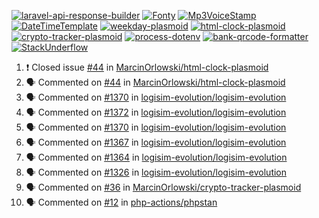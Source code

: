 [![laravel-api-response-builder](https://github-readme-stats.vercel.app/api/pin/?username=MarcinOrlowski&repo=laravel-api-response-builder&theme=default&hide_border=true&title_color=87c9c3&text_color=62696d&icon_color=636a6d&bg_color=30393e)](https://github.com/MarcinOrlowski/laravel-api-response-builder)
[![Fonty](https://github-readme-stats.vercel.app/api/pin/?username=MarcinOrlowski&repo=Fonty&theme=default&hide_border=true&title_color=87c9c3&text_color=62696d&icon_color=636a6d&bg_color=30393e)](https://github.com/MarcinOrlowski/Fonty)
[![Mp3VoiceStamp](https://github-readme-stats.vercel.app/api/pin/?username=MarcinOrlowski&repo=Mp3VoiceStamp&theme=default&hide_border=true&title_color=87c9c3&text_color=62696d&icon_color=636a6d&bg_color=30393e)](https://github.com/MarcinOrlowski/Mp3VoiceStamp)
[![DateTimeTemplate](https://github-readme-stats.vercel.app/api/pin/?username=MarcinOrlowski&repo=DateTimeTemplate&theme=default&hide_border=true&title_color=87c9c3&text_color=62696d&icon_color=636a6d&bg_color=30393e)](https://github.com/MarcinOrlowski/DateTimeTemplate)
[![weekday-plasmoid](https://github-readme-stats.vercel.app/api/pin/?username=MarcinOrlowski&repo=weekday-plasmoid&theme=default&hide_border=true&title_color=87c9c3&text_color=62696d&icon_color=636a6d&bg_color=30393e)](https://github.com/MarcinOrlowski/weekday-plasmoid)
[![html-clock-plasmoid](https://github-readme-stats.vercel.app/api/pin/?username=MarcinOrlowski&repo=html-clock-plasmoid&theme=default&hide_border=true&title_color=87c9c3&text_color=62696d&icon_color=636a6d&bg_color=30393e)](https://github.com/MarcinOrlowski/html-clock-plasmoid)
[![crypto-tracker-plasmoid](https://github-readme-stats.vercel.app/api/pin/?username=MarcinOrlowski&repo=crypto-tracker-plasmoid&theme=default&hide_border=true&title_color=87c9c3&text_color=62696d&icon_color=636a6d&bg_color=30393e)](https://github.com/MarcinOrlowski/crypto-tracker-plasmoid)
[![process-dotenv](https://github-readme-stats.vercel.app/api/pin/?username=MarcinOrlowski&repo=process-dotenv&theme=default&hide_border=true&title_color=87c9c3&text_color=62696d&icon_color=636a6d&bg_color=30393e)](https://github.com/MarcinOrlowski/process-dotenv)
[![bank-qrcode-formatter](https://github-readme-stats.vercel.app/api/pin/?username=MarcinOrlowski&repo=bank-qrcode-formatter&theme=default&hide_border=true&title_color=87c9c3&text_color=62696d&icon_color=636a6d&bg_color=30393e)](https://github.com/MarcinOrlowski/bank-qrcode-formatter)
[![StackUnderflow](https://github-readme-stats.vercel.app/api/pin/?username=MarcinOrlowski&repo=StackUnderflow&theme=default&hide_border=true&title_color=87c9c3&text_color=62696d&icon_color=636a6d&bg_color=30393e)](https://github.com/MarcinOrlowski/StackUnderflow)

<!--START_SECTION:activity-->
1. ❗️ Closed issue [#44](https://github.com/MarcinOrlowski/html-clock-plasmoid/issues/44) in [MarcinOrlowski/html-clock-plasmoid](https://github.com/MarcinOrlowski/html-clock-plasmoid)
2. 🗣 Commented on [#44](https://github.com/MarcinOrlowski/html-clock-plasmoid/issues/44) in [MarcinOrlowski/html-clock-plasmoid](https://github.com/MarcinOrlowski/html-clock-plasmoid)
3. 🗣 Commented on [#1370](https://github.com/logisim-evolution/logisim-evolution/issues/1370) in [logisim-evolution/logisim-evolution](https://github.com/logisim-evolution/logisim-evolution)
4. 🗣 Commented on [#1372](https://github.com/logisim-evolution/logisim-evolution/issues/1372) in [logisim-evolution/logisim-evolution](https://github.com/logisim-evolution/logisim-evolution)
5. 🗣 Commented on [#1370](https://github.com/logisim-evolution/logisim-evolution/issues/1370) in [logisim-evolution/logisim-evolution](https://github.com/logisim-evolution/logisim-evolution)
6. 🗣 Commented on [#1367](https://github.com/logisim-evolution/logisim-evolution/issues/1367) in [logisim-evolution/logisim-evolution](https://github.com/logisim-evolution/logisim-evolution)
7. 🗣 Commented on [#1364](https://github.com/logisim-evolution/logisim-evolution/issues/1364) in [logisim-evolution/logisim-evolution](https://github.com/logisim-evolution/logisim-evolution)
8. 🗣 Commented on [#1326](https://github.com/logisim-evolution/logisim-evolution/issues/1326) in [logisim-evolution/logisim-evolution](https://github.com/logisim-evolution/logisim-evolution)
9. 🗣 Commented on [#36](https://github.com/MarcinOrlowski/crypto-tracker-plasmoid/issues/36) in [MarcinOrlowski/crypto-tracker-plasmoid](https://github.com/MarcinOrlowski/crypto-tracker-plasmoid)
10. 🗣 Commented on [#12](https://github.com/php-actions/phpstan/issues/12) in [php-actions/phpstan](https://github.com/php-actions/phpstan)
<!--END_SECTION:activity-->
